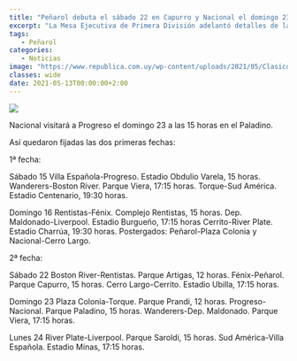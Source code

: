 ```yaml
---
title: "Peñarol debuta el sábado 22 en Capurro y Nacional el domingo 23 en el Paladino"
excerpt: "La Mesa Ejecutiva de Primera División adelantó detalles de la 2ª fecha del Torneo Apertura, que se disputará entre el sábado 22 y el lunes 24 de mayo. Peñarol-Fénix en el Parque Capurro será el sábado 22 a las 15 horas."
tags:
   - Peñarol
categories:
   - Noticias
image: "https://www.republica.com.uy/wp-content/uploads/2021/05/Clasico-2.jpg"
classes: wide
date: 2021-05-13T00:00:00+2:00
---
```



<img src="https://www.republica.com.uy/wp-content/uploads/2021/05/Clasico-2.jpg">


Nacional visitará a Progreso el domingo 23 a las 15 horas en el Paladino.


Así quedaron fijadas las dos primeras fechas:


1ª fecha:


Sábado 15
Villa Española-Progreso. Estadio Obdulio Varela, 15 horas.
Wanderers-Boston River. Parque Viera, 17:15 horas.
Torque-Sud América. Estadio Centenario, 19:30 horas.


Domingo 16
Rentistas-Fénix. Complejo Rentistas, 15 horas.
Dep. Maldonado-Liverpool. Estadio Burgueño, 17:15 horas
Cerrito-River Plate. Estadio Charrúa, 19:30 horas.
Postergados: Peñarol-Plaza Colonia y Nacional-Cerro Largo.


2ª fecha:


Sábado 22
Boston River-Rentistas. Parque Artigas, 12 horas.
Fénix-Peñarol. Parque Capurro, 15 horas.
Cerro Largo-Cerrito. Estadio Ubilla, 17:15 horas.


Domingo 23
Plaza Colonia-Torque. Parque Prandi, 12 horas.
Progreso-Nacional. Parque Paladino, 15 horas.
Wanderers-Dep. Maldonado. Parque Viera, 17:15 horas.


Lunes 24
River Plate-Liverpool. Parque Saroldi, 15 horas.
Sud América-Villa Española. Estadio Minas, 17:15 horas.


